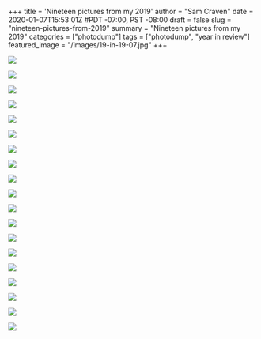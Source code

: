 +++
title = 'Nineteen pictures from my 2019'
author = "Sam Craven"
date = 2020-01-07T15:53:01Z
#PDT -07:00, PST -08:00
draft = false
slug = "nineteen-pictures-from-2019"
summary = "Nineteen pictures from my 2019"
categories = ["photodump"]
tags = ["photodump", "year in review"]
featured_image = "/images/19-in-19-07.jpg"
+++


[![](/images/19-in-19-01.jpg)](/images/19-in-19-01.jpg)

[![](/images/19-in-19-02.jpg)](/images/19-in-19-02.jpg)

[![](/images/19-in-19-03.jpg)](/images/19-in-19-03.jpg)

[![](/images/19-in-19-04.jpg)](/images/19-in-19-04.jpg)

[![](/images/19-in-19-05.jpg)](/images/19-in-19-05.jpg)

[![](/images/19-in-19-06.jpg)](/images/19-in-19-06.jpg)

[![](/images/19-in-19-07.jpg)](/images/19-in-19-07.jpg)

[![](/images/19-in-19-08.jpg)](/images/19-in-19-08.jpg)

[![](/images/19-in-19-09.jpg)](/images/19-in-19-09.jpg)

[![](/images/19-in-19-10.jpg)](/images/19-in-19-10.jpg)

[![](/images/19-in-19-11.jpg)](/images/19-in-19-11.jpg)

[![](/images/19-in-19-12.jpg)](/images/19-in-19-12.jpg)

[![](/images/19-in-19-13.jpg)](/images/19-in-19-13.jpg)

[![](/images/19-in-19-14.jpg)](/images/19-in-19-14.jpg)

[![](/images/19-in-19-15.jpg)](/images/19-in-19-15.jpg)

[![](/images/19-in-19-16.jpg)](/images/19-in-19-16.jpg)

[![](/images/19-in-19-17.jpg)](/images/19-in-19-17.jpg)

[![](/images/19-in-19-18.jpg)](/images/19-in-19-18.jpg)

[![](/images/19-in-19-19.jpg)](/images/19-in-19-19.jpg)

